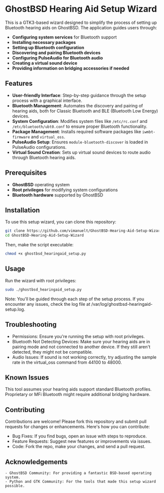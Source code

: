 # GhostBSD Hearing Aid Setup Wizard

This is a GTK3-based wizard designed to simplify the process of setting up Bluetooth hearing aids on GhostBSD. The application guides users through:

- **Configuring system services** for Bluetooth support
- **Installing necessary packages**
- **Setting up Bluetooth configuration**
- **Discovering and pairing Bluetooth devices**
- **Configuring PulseAudio for Bluetooth audio**
- **Creating a virtual sound device**
- **Providing information on bridging accessories if needed**

## Features

- **User-friendly Interface**: Step-by-step guidance through the setup process with a graphical interface.
- **Bluetooth Management**: Automates the discovery and pairing of hearing aids, both for Classic Bluetooth and BLE (Bluetooth Low Energy) devices.
- **System Configuration**: Modifies system files like `/etc/rc.conf` and `/etc/bluetooth/ubt0.conf` to ensure proper Bluetooth functionality.
- **Package Management**: Installs required software packages like `iwmbt-firmware` and `virtual_oss`.
- **PulseAudio Setup**: Ensures `module-bluetooth-discover` is loaded in PulseAudio configurations.
- **Virtual Sound Creation**: Sets up virtual sound devices to route audio through Bluetooth hearing aids.

## Prerequisites

- **GhostBSD** operating system
- **Root privileges** for modifying system configurations
- **Bluetooth hardware** supported by GhostBSD

## Installation

To use this setup wizard, you can clone this repository:
  ```bash
  git clone https://github.com/vimanuelt/GhostBSD-Hearing-Aid-Setup-Wizard.git
  cd GhostBSD-Hearing-Aid-Setup-Wizard
  ```

Then, make the script executable:
  ```bash
  chmod +x ghostbsd_hearingaid_setup.py
  ```

## Usage
Run the wizard with root privileges:
  ```bash
  sudo ./ghostbsd_hearingaid_setup.py
  ```

Note: You'll be guided through each step of the setup process. If you encounter any issues, check the log file at /var/log/ghostbsd-hearingaid-setup.log.

## Troubleshooting

  - Permissions: Ensure you're running the setup with root privileges.
  - Bluetooth Not Detecting Devices: Make sure your hearing aids are in pairing mode and not connected to another device. If they still aren't detected, they might not be compatible.
  - Audio Issues: If sound is not working correctly, try adjusting the sample rate in the virtual_oss command from 44100 to 48000.


## Known Issues

  This tool assumes your hearing aids support standard Bluetooth profiles. Proprietary or MFi Bluetooth might require additional bridging hardware.


## Contributing
Contributions are welcome! Please fork this repository and submit pull requests for changes or enhancements. Here's how you can contribute:

  - Bug Fixes: If you find bugs, open an issue with steps to reproduce.
  - Feature Requests: Suggest new features or improvements via issues.
  - Code: Fork the repo, make your changes, and send a pull request.

## Acknowledgements

    - GhostBSD Community: For providing a fantastic BSD-based operating system.
    - Python and GTK Community: For the tools that made this setup wizard possible.
